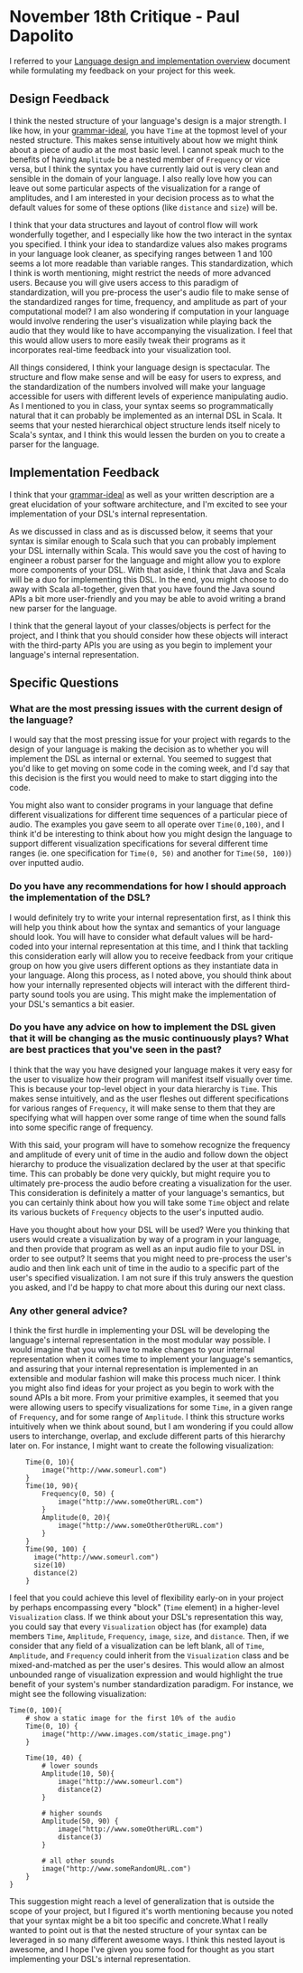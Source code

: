 # November 18th Critique - Paul Dapolito

I referred to your [Language design and implementation overview](https://github.com/mmauricio11235/project/blob/master/documents/design_and_implementation.md) document while formulating my feedback on your project for this week.

## Design Feedback

I think the nested structure of your language's design is a major strength. I like how, in your [grammar-ideal](https://github.com/mmauricio11235/project/blob/master/grammar-ideal.txt), you have `Time` at the topmost level of your nested structure. This makes sense intuitively about how we might think about a piece of audio at the most basic level. I cannot speak much to the benefits of having `Amplitude` be a nested member of `Frequency` or vice versa, but I think the syntax you have currently laid out is very clean and sensible in the domain of your language. I also really love how you can leave out some particular aspects of the visualization for a range of amplitudes, and I am interested in your decision process as to what the default values for some of these options (like `distance` and `size`) will be. 

I think that your data structures and layout of control flow will work wonderfully together, and I especially like how the two interact in the syntax you specified. I think your idea to standardize values also makes programs in your language look cleaner, as specifying ranges between 1 and 100 seems a lot more readable than variable ranges. This standardization, which I think is worth mentioning, might restrict the needs of more advanced users. Because you will give users access to this paradigm of standardization, will you pre-process the user's audio file to make sense of the standardized ranges for time, frequency, and amplitude as part of your computational model? I am also wondering if computation in your language would involve rendering the user's visualization while playing back the audio that they would like to have accompanying the visualization. I feel that this would allow users to more easily tweak their programs as it incorporates real-time feedback into your visualization tool. 

All things considered, I think your language design is spectacular. The structure and flow make sense and will be easy for users to express, and the standardization of the numbers involved will make your language accessible for users with different levels of experience manipulating audio. As I mentioned to you in class, your syntax seems so programmatically natural that it can probably be implemented as an internal DSL in Scala. It seems that your nested hierarchical object structure lends itself nicely to Scala's syntax, and I think this would lessen the burden on you to create a parser for the language. 

## Implementation Feedback

I think that your [grammar-ideal](https://github.com/mmauricio11235/project/blob/master/grammar-ideal.txt) as well as your written description are a great elucidation of your software architecture, and I'm excited to see your implementation of your DSL's internal representation.

As we discussed in class and as is discussed below, it seems that your syntax is similar enough to Scala such that you can probably implement your DSL internally within Scala. This would save you the cost of having to engineer a robust parser for the language and might allow you to explore more components of your DSL. With that aside, I think that Java and Scala will be a duo for implementing this DSL. In the end, you might choose to do away with Scala all-together, given that you have found the Java sound APIs a bit more user-friendly and you may be able to avoid writing a brand new parser for the language.

I think that the general layout of your classes/objects is perfect for the project, and I think that you should consider how these objects will interact with the third-party APIs you are using as you begin to implement your language's internal representation.


## Specific Questions

### What are the most pressing issues with the current design of the language?

I would say that the most pressing issue for your project with regards to the design of your language is making the decision as to whether you will implement the DSL as internal or external. You seemed to suggest that you'd like to get moving on some code in the coming week, and I'd say that this decision is the first you would need to make to start digging into the code. 

You might also want to consider programs in your language that define different visualizations for different time sequences of a particular piece of audio. The examples you gave seem to all operate over `Time(0,100)`, and I think it'd be interesting to think about how you might design the language to support different visualization specifications for several different time ranges (ie. one specification for `Time(0, 50)` and another for `Time(50, 100)`) over inputted audio.

### Do you have any recommendations for how I should approach the implementation of the DSL?

I would definitely try to write your internal representation first, as I think this will help you think about how the syntax and semantics of your language should look. You will have to consider what default values will be hard-coded into your internal representation at this time, and I think that tackling this consideration early will allow you to receive feedback from your critique group on how you give users different options as they instantiate data in your language. Along this process, as I noted above, you should think about how your internally represented objects will interact with the different third-party sound tools you are using. This might make the implementation of your DSL's semantics a bit easier.

### Do you have any advice on how to implement the DSL given that it will be changing as the music continuously plays? What are best practices that you've seen in the past?

I think that the way you have designed your language makes it very easy for the user to visualize how their program will manifest itself visually over time. This is because your top-level object in your data hierarchy is `Time`. This makes sense intuitively, and as the user fleshes out different specifications for various ranges of `Frequency`, it will make sense to them that they are specifying what will happen over some range of time when the sound falls into some specific range of frequency.

With this said, your program will have to somehow recognize the frequency and amplitude of every unit of time in the audio and follow down the object hierarchy to produce the visualization declared by the user at that specific time. This can probably be done very quickly, but might require you to ultimately pre-process the audio before creating a visualization for the user. This consideration is definitely a matter of your language's semantics, but you can certainly think about how you will take some `Time` object and relate its various buckets of `Frequency` objects to the user's inputted audio.

Have you thought about how your DSL will be used? Were you thinking that users would create a visualization by way of a program in your language, and then provide that program as well as an input audio file to your DSL in order to see output? It seems that you might need to pre-process the user's audio and then link each unit of time in the audio to a specific part of the user's specified visualization. I am not sure if this truly answers the question you asked, and I'd be happy to chat more about this during our next class.

### Any other general advice?

I think the first hurdle in implementing your DSL will be developing the language's internal representation in the most modular way possible. I would imagine that you will have to make changes to your internal representation when it comes time to implement your language's semantics, and assuring that your internal representation is implemented in an extensible and modular fashion will make this process much nicer. I think you might also find ideas for your project as you begin to work with the sound APIs a bit more. From your primitive examples, it seemed that you were allowing users to specify visualizations for some `Time`, in a given range of `Frequency`, and for some range of `Amplitude`. I think this structure works intuitively when we think about sound, but I am wondering if you could allow users to interchange, overlap, and exclude different parts of this hierarchy later on. For instance, I might want to create the following visualization:

	    Time(0, 10){
	    	image("http://www.someurl.com")
	    }
	    Time(10, 90){
	    	Frequency(0, 50) {
	    		image("http://www.someOtherURL.com")
	    	}
	    	Amplitude(0, 20){
	    		image("http://www.someOtherOtherURL.com")
	    	}
	    }
	    Time(90, 100) {
          image("http://www.someurl.com")
          size(10)
          distance(2)
        } 

I feel that you could achieve this level of flexibility early-on in your project by perhaps encompassing every "block" (`Time` element) in a higher-level `Visualization` class. If we think about your DSL's representation this way, you could say that every `Visualization` object has (for example) data members `Time`, `Amplitude`, `Frequency`, `image`, `size`, and `distance`. Then, if we consider that any field of a visualization can be left blank, all of `Time`, `Amplitude`, and `Frequency` could inherit from the `Visualization` class and be mixed-and-matched as per the user's desires. This would allow an almost unbounded range of visualization expression and would highlight the true benefit of your system's number standardization paradigm. For instance, we might see the following visualization:
	
	Time(0, 100){
		# show a static image for the first 10% of the audio
		Time(0, 10) {
			image("http://www.images.com/static_image.png")
		}

		Time(10, 40) {
			# lower sounds
			Amplitude(10, 50){
				image("http://www.someurl.com")
				distance(2)
			}

			# higher sounds
			Amplitude(50, 90) {
				image("http://www.someOtherURL.com")
				distance(3)
			}

			# all other sounds
			image("http://www.someRandomURL.com")
		}
	}

This suggestion might reach a level of generalization that is outside the scope of your project, but I figured it's worth mentioning because you noted that your syntax might be a bit too specific and concrete.What I really wanted to point out is that the nested structure of your syntax can be leveraged in so many different awesome ways. I think this nested layout is awesome, and I hope I've given you some food for thought as you start implementing your DSL's internal representation.
